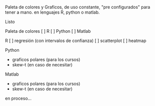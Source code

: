 Paleta de colores y Graficos, de uso constante, "pre configurados" para tener 
a mano. en lenguajes R, python o matlab.

Listo

Paleta de colores
[ ] R
[ ] Python
[ ] Matlab

R
[ ] regresión (con intervalos de confianza)
[ ] scatterplot
[ ] heatmap

Python
- graficos polares (para los cursos)
- skew-t (en caso de necesitar)

Matlab
- graficos polares (para los cursos)
- skew-t (en caso de necesitar)

en proceso...